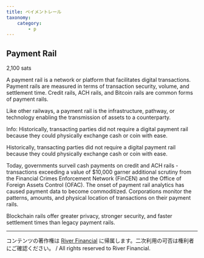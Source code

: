 ```yaml
---
title: ペイメントレール
taxonomy:
    category:
        - p
---
```


## Payment Rail
2,100 sats

A payment rail is a network or platform that facilitates digital transactions. Payment rails are measured in terms of transaction security, volume, and settlement time. Credit rails, ACH rails, and Bitcoin rails are common forms of payment rails.

Like other railways, a payment rail is the infrastructure, pathway, or technology enabling the transmission of assets to a counterparty.

Info: Historically, transacting parties did not require a digital payment rail because they could physically exchange cash or coin with ease.

Historically, transacting parties did not require a digital payment rail because they could physically exchange cash or coin with ease.

Today, governments surveil cash payments on credit and ACH rails - transactions exceeding a value of $10,000 garner additional scrutiny from the Financial Crimes Enforcement Network (FinCEN) and the Office of Foreign Assets Control (OFAC). The onset of payment rail analytics has caused payment data to become commoditized. Corporations monitor the patterns, amounts, and physical location of transactions on their payment rails.

Blockchain rails offer greater privacy, stronger security, and faster settlement times than legacy payment rails.

---
コンテンツの著作権は [River Financial](https://river.com/) に帰属します。二次利用の可否は権利者にご確認ください。 / All rights reserved to River Financial.
